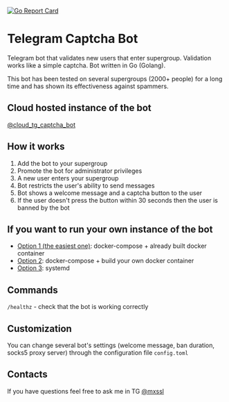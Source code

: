 [![Go Report Card](https://goreportcard.com/badge/github.com/mxssl/tg-captcha-bot)](https://goreportcard.com/report/github.com/mxssl/tg-captcha-bot)

# Telegram Captcha Bot

Telegram bot that validates new users that enter supergroup. Validation works like a simple captcha. Bot written in Go (Golang).

This bot has been tested on several supergroups (2000+ people) for a long time and has shown its effectiveness against spammers.

## Cloud hosted instance of the bot

[@cloud_tg_captcha_bot](https://t.me/cloud_tg_captcha_bot)

## How it works

1. Add the bot to your supergroup
2. Promote the bot for administrator privileges
3. A new user enters your supergroup
4. Bot restricts the user's ability to send messages
5. Bot shows a welcome message and a captcha button to the user
6. If the user doesn't press the button within 30 seconds then the user is banned by the bot

## If you want to run your own instance of the bot

- [Option 1 (the easiest one)](./INSTALL-1.md): docker-compose + already built docker container
- [Option 2](./INSTALL-2.md): docker-compose + build your own docker container
- [Option 3](./INSTALL-3.md): systemd

## Commands

`/healthz` - check that the bot is working correctly

## Сustomization

You can change several bot's settings (welcome message, ban duration, socks5 proxy server) through the configuration file `config.toml`

## Contacts

If you have questions feel free to ask me in TG [@mxssl](https://t.me/mxssl)
